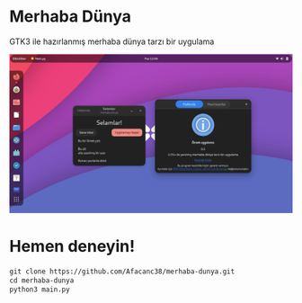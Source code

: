 # Merhaba Dünya
GTK3 ile hazırlanmış merhaba dünya tarzı bir uygulama

![alt text](https://github.com/Afacanc38/merhaba-dunya/blob/main/images/Ekran%20g%C3%B6r%C3%BCnt%C3%BCs%C3%BC%202021-01-31%2000-09-01.png?raw=true)

# Hemen deneyin!
```
git clone https://github.com/Afacanc38/merhaba-dunya.git
cd merhaba-dunya
python3 main.py
```
